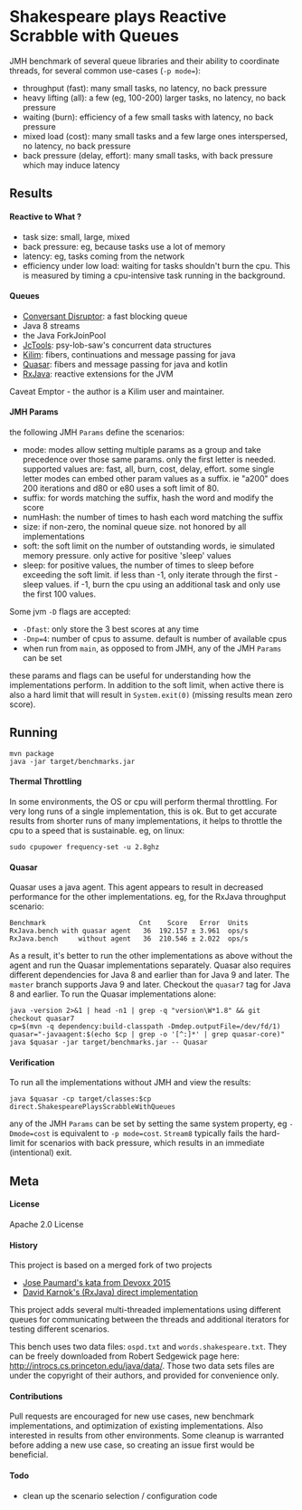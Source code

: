 # Shakespeare plays Reactive Scrabble with Queues

JMH benchmark of several queue libraries and their ability to coordinate threads,
for several common use-cases (`-p mode=`):

 * throughput (fast): many small tasks, no latency, no back pressure
 * heavy lifting (all): a few (eg, 100-200) larger tasks, no latency, no back pressure
 * waiting (burn): efficiency of a few small tasks with latency, no back pressure
 * mixed load (cost): many small tasks and a few large ones interspersed, no latency, no back pressure
 * back pressure (delay, effort): many small tasks, with back pressure which may induce latency

## Results





#### Reactive to What ?

 * task size: small, large, mixed
 * back pressure: eg, because tasks use a lot of memory
 * latency: eg, tasks coming from the network
 * efficiency under low load: waiting for tasks shouldn't burn the cpu.
This is measured by timing a cpu-intensive task running in the background.


#### Queues

* [Conversant Disruptor](https://github.com/conversant/disruptor): a fast blocking queue
* Java 8 streams
* the Java ForkJoinPool
* [JcTools](https://github.com/JCTools/JCTools): psy-lob-saw's concurrent data structures
* [Kilim](https://github.com/kilim/kilim): fibers, continuations and message passing for java
* [Quasar](https://github.com/puniverse/quasar): fibers and message passing for java and kotlin
* [RxJava](https://github.com/ReactiveX/RxJava): reactive extensions for the JVM

Caveat Emptor - the author is a Kilim user and maintainer.

#### JMH Params

the following JMH `Params` define the scenarios:

 * mode:
modes allow setting multiple params as a group and take precedence over those same params.
only the first letter is needed.
supported values are: fast, all, burn, cost, delay, effort.
some single letter modes can embed other param values as a suffix.
ie "a200" does 200 iterations and d80 or e80 uses a soft limit of 80.
 * suffix: for words matching the suffix, hash the word and modify the score
 * numHash: the number of times to hash each word matching the suffix
 * size: if non-zero, the nominal queue size. not honored by all implementations
 * soft: the soft limit on the number of outstanding words, ie simulated memory pressure.
only active for positive 'sleep' values
 * sleep: for positive values, the number of times to sleep before exceeding the soft limit.
if less than -1, only iterate through the first -sleep values.
if -1, burn the cpu using an additional task and only use the first 100 values.


Some jvm `-D` flags are accepted:
* `-Dfast`: only store the 3 best scores at any time
* `-Dnp=4`: number of cpus to assume. default is number of available cpus
* when run from `main`, as opposed to from JMH, any of the JMH `Params` can be set


these params and flags can be useful for understanding how the implementations perform.
In addition to the soft limit, when active there is also a hard limit that will result in
`System.exit(0)` (missing results mean zero score).


## Running

```
mvn package
java -jar target/benchmarks.jar
```

#### Thermal Throttling

In some environments, the OS or cpu will perform thermal throttling.
For very long runs of a single implementation, this is ok.
But to get accurate results from shorter runs of many implementations,
it helps to throttle the cpu to a speed that is sustainable.
eg, on linux:

```
sudo cpupower frequency-set -u 2.8ghz
```


#### Quasar

Quasar uses a java agent.
This agent appears to result in decreased performance for the other implementations.
eg, for the RxJava throughput scenario:

```
Benchmark                       Cnt    Score   Error  Units
RxJava.bench with quasar agent   36  192.157 ± 3.961  ops/s
RxJava.bench     without agent   36  210.546 ± 2.022  ops/s
```

As a result, it's better to run the other implementations as above without the agent
and run the Quasar implementations separately.
Quasar also requires different dependencies for Java 8 and earlier than for Java 9 and later.
The `master` branch supports Java 9 and later.
Checkout the `quasar7` tag for Java 8 and earlier.
To run the Quasar implementations alone:

```
java -version 2>&1 | head -n1 | grep -q "version\W*1.8" && git checkout quasar7
cp=$(mvn -q dependency:build-classpath -Dmdep.outputFile=/dev/fd/1)
quasar="-javaagent:$(echo $cp | grep -o '[^:]*' | grep quasar-core)"
java $quasar -jar target/benchmarks.jar -- Quasar
```

#### Verification

To run all the implementations without JMH and view the results:

```
java $quasar -cp target/classes:$cp direct.ShakespearePlaysScrabbleWithQueues
```

any of the JMH `Params` can be set by setting the same system property,
eg `-Dmode=cost` is equivalent to `-p mode=cost`.
`Stream8` typically fails the hard-limit for scenarios with back pressure,
which results in an immediate (intentional) exit.



## Meta

#### License

Apache 2.0 License

#### History

This project is based on a merged fork of two projects

* [Jose Paumard's kata from Devoxx 2015](https://github.com/JosePaumard/jdk8-stream-rx-comparison-reloaded)
* [David Karnok's (RxJava) direct implementation](https://github.com/akarnokd/akarnokd-misc/blob/master/src/jmh)

This project adds several multi-threaded implementations using different queues
for communicating between the threads and additional iterators for testing different scenarios.

This bench uses two data files: `ospd.txt` and `words.shakespeare.txt`.
They can be freely downloaded from Robert Sedgewick page here: http://introcs.cs.princeton.edu/java/data/.
Those two data sets files are under the copyright of their authors, and provided for convenience only.

#### Contributions

Pull requests are encouraged for new use cases, new benchmark implementations,
and optimization of existing implementations.
Also interested in results from other environments.
Some cleanup is warranted before adding a new use case, so creating an issue
first would be beneficial.


#### Todo

* clean up the scenario selection / configuration code
